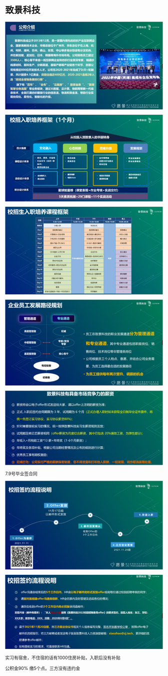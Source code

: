 # 致景科技

![image-20211111153821116](致景科技offer2021-11-11.assets/image-20211111153821116.png)

![image-20211111161020261](致景科技offer2021-11-11.assets/image-20211111161020261.png)

![image-20211111161219648](致景科技offer2021-11-11.assets/image-20211111161219648.png)

![image-20211111161323688](致景科技offer2021-11-11.assets/image-20211111161323688.png)

![image-20211111162823760](致景科技offer2021-11-11.assets/image-20211111162823760.png)

7.9号毕业签合同

![image-20211111163437193](致景科技offer2021-11-11.assets/image-20211111163437193.png)

![image-20211111163646382](致景科技offer2021-11-11.assets/image-20211111163646382.png)

实习有宿舍，不住宿的话有1000住房补贴，入职后没有补贴

公积金90% 缴5个点。三方没有违约金